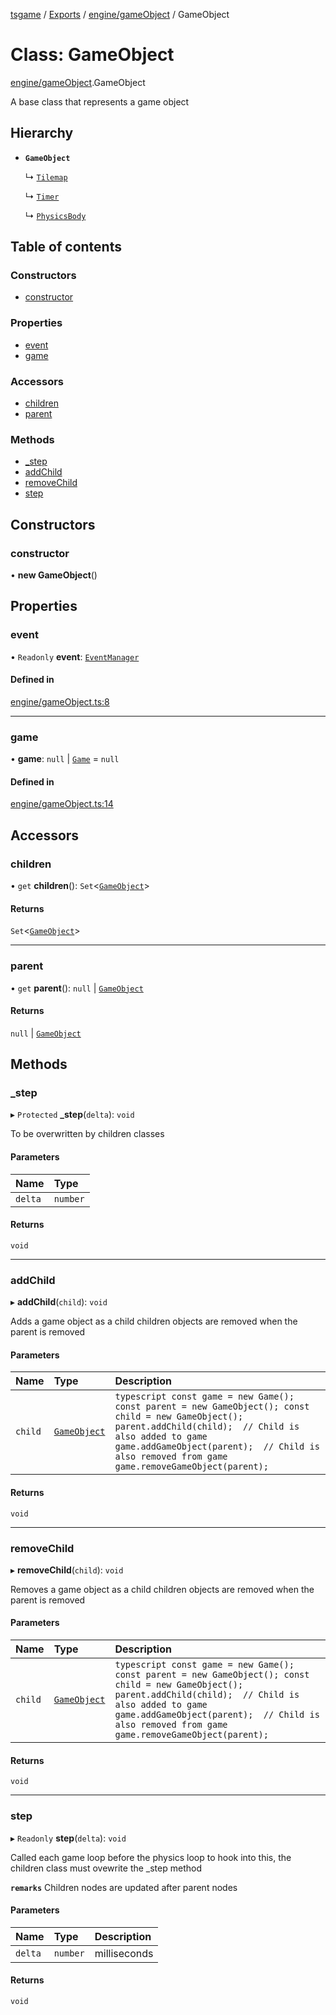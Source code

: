 [tsgame](../README.md) / [Exports](../modules.md) / [engine/gameObject](../modules/engine_gameObject.md) / GameObject

# Class: GameObject

[engine/gameObject](../modules/engine_gameObject.md).GameObject

A base class that represents a game object

## Hierarchy

- **`GameObject`**

  ↳ [`Tilemap`](engine_tilemap.Tilemap.md)

  ↳ [`Timer`](engine_timer.Timer.md)

  ↳ [`PhysicsBody`](physics_physicsBody.PhysicsBody.md)

## Table of contents

### Constructors

- [constructor](engine_gameObject.GameObject.md#constructor)

### Properties

- [event](engine_gameObject.GameObject.md#event)
- [game](engine_gameObject.GameObject.md#game)

### Accessors

- [children](engine_gameObject.GameObject.md#children)
- [parent](engine_gameObject.GameObject.md#parent)

### Methods

- [\_step](engine_gameObject.GameObject.md#_step)
- [addChild](engine_gameObject.GameObject.md#addchild)
- [removeChild](engine_gameObject.GameObject.md#removechild)
- [step](engine_gameObject.GameObject.md#step)

## Constructors

### constructor

• **new GameObject**()

## Properties

### event

• `Readonly` **event**: [`EventManager`](engine_event.EventManager.md)

#### Defined in

[engine/gameObject.ts:8](https://github.com/ashleycheung/tsgame/blob/d3a4e72/src/engine/gameObject.ts#L8)

___

### game

• **game**: ``null`` \| [`Game`](engine_game.Game.md) = `null`

#### Defined in

[engine/gameObject.ts:14](https://github.com/ashleycheung/tsgame/blob/d3a4e72/src/engine/gameObject.ts#L14)

## Accessors

### children

• `get` **children**(): `Set`<[`GameObject`](engine_gameObject.GameObject.md)\>

#### Returns

`Set`<[`GameObject`](engine_gameObject.GameObject.md)\>

___

### parent

• `get` **parent**(): ``null`` \| [`GameObject`](engine_gameObject.GameObject.md)

#### Returns

``null`` \| [`GameObject`](engine_gameObject.GameObject.md)

## Methods

### \_step

▸ `Protected` **_step**(`delta`): `void`

To be overwritten by children classes

#### Parameters

| Name | Type |
| :------ | :------ |
| `delta` | `number` |

#### Returns

`void`

___

### addChild

▸ **addChild**(`child`): `void`

Adds a game object as a child
children objects are removed when
the parent is removed

#### Parameters

| Name | Type | Description |
| :------ | :------ | :------ |
| `child` | [`GameObject`](engine_gameObject.GameObject.md) | ```typescript const game = new Game(); const parent = new GameObject(); const child = new GameObject(); parent.addChild(child);  // Child is also added to game game.addGameObject(parent);  // Child is also removed from game game.removeGameObject(parent); ``` |

#### Returns

`void`

___

### removeChild

▸ **removeChild**(`child`): `void`

Removes a game object as a child
children objects are removed when
the parent is removed

#### Parameters

| Name | Type | Description |
| :------ | :------ | :------ |
| `child` | [`GameObject`](engine_gameObject.GameObject.md) | ```typescript const game = new Game(); const parent = new GameObject(); const child = new GameObject(); parent.addChild(child);  // Child is also added to game game.addGameObject(parent);  // Child is also removed from game game.removeGameObject(parent); ``` |

#### Returns

`void`

___

### step

▸ `Readonly` **step**(`delta`): `void`

Called each game loop before the physics loop
to hook into this, the children class must ovewrite
the _step method

**`remarks`** Children nodes are updated after parent nodes

#### Parameters

| Name | Type | Description |
| :------ | :------ | :------ |
| `delta` | `number` | milliseconds |

#### Returns

`void`
